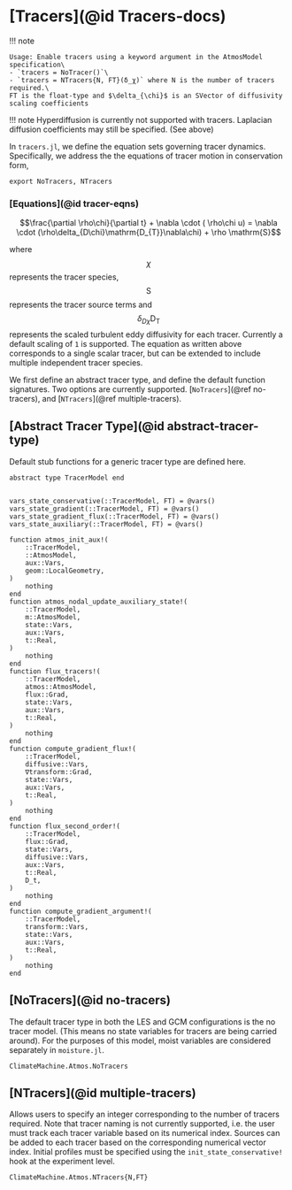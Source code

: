 # [Tracers](@id Tracers-docs)

!!! note

    Usage: Enable tracers using a keyword argument in the AtmosModel specification\
    - `tracers = NoTracer()`\
    - `tracers = NTracers{N, FT}(δ_χ)` where N is the number of tracers required.\
    FT is the float-type and $\delta_{\chi}$ is an SVector of diffusivity scaling coefficients

!!! note
    Hyperdiffusion is currently not supported with tracers. Laplacian diffusion coefficients
    may still be specified. (See above)


In `tracers.jl`, we define the equation sets governing
tracer dynamics. Specifically, we address the the equations
of tracer motion in conservation form,

```@example tracers
export NoTracers, NTracers
```

### [Equations](@id tracer-eqns)
```math
\frac{\partial \rho\chi}{\partial t} +  \nabla \cdot ( \rho\chi u) = \nabla \cdot (\rho\delta_{D\chi}\mathrm{D_{T}}\nabla\chi) + \rho \mathrm{S}
```
where  $$\chi$$ represents the tracer species, $$\mathrm{S}$$ represents the tracer source terms and $$\delta_{D\chi} \mathrm{D_{T}}$$ represents the scaled turbulent eddy diffusivity for each tracer.
Currently a default scaling of `1` is supported.
The equation as written above corresponds to a single scalar tracer, but can be extended to include
multiple independent tracer species.

We first define an abstract tracer type, and define the
default function signatures. Two options are currently
supported. [`NoTracers`](@ref no-tracers),
and [`NTracers`](@ref multiple-tracers).

## [Abstract Tracer Type](@id abstract-tracer-type)

Default stub functions for a generic tracer type are defined here.

```@example tracers
abstract type TracerModel end


vars_state_conservative(::TracerModel, FT) = @vars()
vars_state_gradient(::TracerModel, FT) = @vars()
vars_state_gradient_flux(::TracerModel, FT) = @vars()
vars_state_auxiliary(::TracerModel, FT) = @vars()

function atmos_init_aux!(
    ::TracerModel,
    ::AtmosModel,
    aux::Vars,
    geom::LocalGeometry,
)
    nothing
end
function atmos_nodal_update_auxiliary_state!(
    ::TracerModel,
    m::AtmosModel,
    state::Vars,
    aux::Vars,
    t::Real,
)
    nothing
end
function flux_tracers!(
    ::TracerModel,
    atmos::AtmosModel,
    flux::Grad,
    state::Vars,
    aux::Vars,
    t::Real,
)
    nothing
end
function compute_gradient_flux!(
    ::TracerModel,
    diffusive::Vars,
    ∇transform::Grad,
    state::Vars,
    aux::Vars,
    t::Real,
)
    nothing
end
function flux_second_order!(
    ::TracerModel,
    flux::Grad,
    state::Vars,
    diffusive::Vars,
    aux::Vars,
    t::Real,
    D_t,
)
    nothing
end
function compute_gradient_argument!(
    ::TracerModel,
    transform::Vars,
    state::Vars,
    aux::Vars,
    t::Real,
)
    nothing
end
```

## [NoTracers](@id no-tracers)
The default tracer type in both the LES and GCM configurations is the
no tracer model. (This means no state variables for tracers are being
carried around). For the purposes of this model, moist variables are
considered separately in `moisture.jl`.

```@docs
ClimateMachine.Atmos.NoTracers
```

## [NTracers](@id multiple-tracers)
Allows users to specify an integer corresponding to the number of
tracers required.  Note that tracer naming is not currently supported,
i.e. the user must track each tracer variable based on its
numerical index. Sources can be added to each tracer based on the
corresponding numerical vector index. Initial profiles must be specified using the
`init_state_conservative!` hook at the experiment level.

```@docs
ClimateMachine.Atmos.NTracers{N,FT}
```
